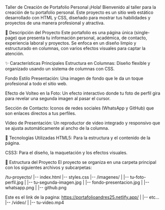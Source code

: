 Taller de Creación de Portafolio Personal
¡Hola! Bienvenido al taller para la creación de tu portafolio personal. Este proyecto es un sitio web estático desarrollado con HTML y CSS, diseñado para mostrar tus habilidades y proyectos de una manera profesional y atractiva.

📝 Descripción del Proyecto
Este portafolio es una página única (single-page) que presenta tu información personal, académica, de contacto, experiencia laboral y proyectos. Se enfoca en un diseño limpio y estructurado en columnas, con varios efectos visuales para captar la atención.

✨ Características Principales
Estructura en Columnas: Diseño flexible y organizado usando un sistema de columnas con CSS.

Fondo Estilo Presentación: Una imagen de fondo que le da un toque profesional a todo el sitio web.

Efecto de Volteo en la Foto: Un efecto interactivo donde tu foto de perfil gira para revelar una segunda imagen al pasar el cursor.

Sección de Contacto: Iconos de redes sociales (WhatsApp y GitHub) que son enlaces directos a tus perfiles.

Video de Presentación: Un reproductor de video integrado y responsivo que se ajusta automáticamente al ancho de la columna.

🚀 Tecnologías Utilizadas
HTML5: Para la estructura y el contenido de la página.

CSS3: Para el diseño, la maquetación y los efectos visuales.

📂 Estructura del Proyecto
El proyecto se organiza en una carpeta principal con los siguientes archivos y subcarpetas:

/tu-proyecto/
|-- index.html
|-- styles.css
|-- /imagenes/
|   |-- tu-foto-perfil.jpg
|   |-- tu-segunda-imagen.jpg
|   |-- fondo-presentacion.jpg
|   |-- whatsapp.png
|   |-- github.png


Este es el link de la pagina:  https://portafolioandres25.netlify.app/
|   |-- etc...
|-- /video/
|   |-- tu-video.mp4
